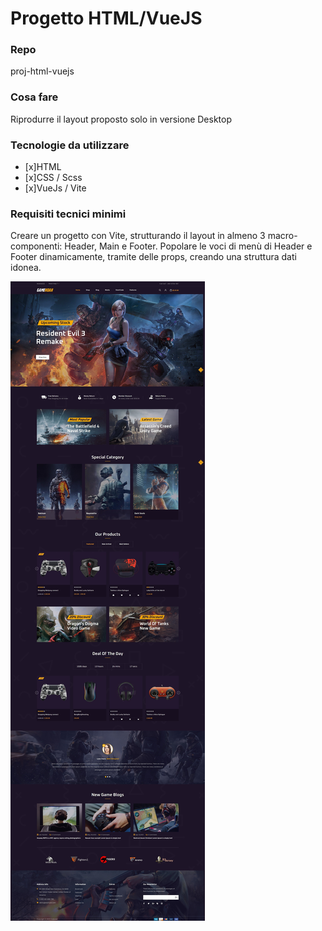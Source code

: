 # Progetto HTML/VueJS

### Repo 
proj-html-vuejs

### Cosa fare
Riprodurre il layout proposto solo in versione Desktop

### Tecnologie da utilizzare
- [x]HTML
- [x]CSS / Scss
- [x]VueJs / Vite 

### Requisiti tecnici minimi
Creare un progetto con Vite, strutturando il layout in almeno 3 macro-componenti: 
Header, Main e Footer.
Popolare le voci di menù di Header e Footer dinamicamente, tramite delle props, creando una struttura dati idonea.


![preview](./public/layout-games-store.jpeg)